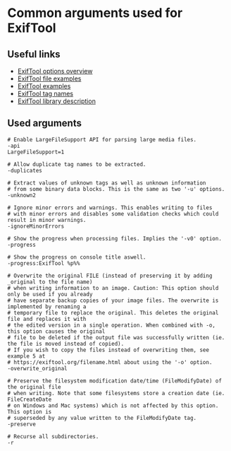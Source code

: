 # Common arguments used for ExifTool
## Useful links
- [ExifTool options overview](https://exiftool.org/exiftool_pod.html#Option-Overview)
- [ExifTool file examples](https://exiftool.org/filename.html)
- [ExifTool examples](https://exiftool.org/examples.html)
- [ExifTool tag names](https://exiftool.org/TagNames/)
- [ExifTool library description](https://exiftool.org/ExifTool.html)

## Used arguments
```
# Enable LargeFileSupport API for parsing large media files.
-api
LargeFileSupport=1

# Allow duplicate tag names to be extracted.
-duplicates

# Extract values of unknown tags as well as unknown information 
# from some binary data blocks. This is the same as two '-u' options.
-unknown2

# Ignore minor errors and warnings. This enables writing to files 
# with minor errors and disables some validation checks which could result in minor warnings. 
-ignoreMinorErrors

# Show the progress when processing files. Implies the '-v0' option.
-progress

# Show the progress on console title aswell.
-progress:ExifTool %p%%

# Overwrite the original FILE (instead of preserving it by adding _original to the file name) 
# when writing information to an image. Caution: This option should only be used if you already 
# have separate backup copies of your image files. The overwrite is implemented by renaming a 
# temporary file to replace the original. This deletes the original file and replaces it with 
# the edited version in a single operation. When combined with -o, this option causes the original
# file to be deleted if the output file was successfully written (ie. the file is moved instead of copied).
# If you wish to copy the files instead of overwriting them, see example 5 at 
# https://exiftool.org/filename.html about using the '-o' option.
-overwrite_original

# Preserve the filesystem modification date/time (FileModifyDate) of the original file 
# when writing. Note that some filesystems store a creation date (ie. FileCreateDate 
# on Windows and Mac systems) which is not affected by this option. This option is 
# superseded by any value written to the FileModifyDate tag.
-preserve

# Recurse all subdirectories.
-r
```